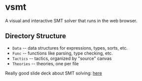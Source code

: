 # vsmt

A visual and interactive SMT solver that runs in the web browser.

## Directory Structure

* `Data` -- data structures for expressions, types, sorts, etc.
* `Func` -- functions like parsing, type checking, etc.
* `Tactics` -- tactics, organized by "source" canvas
* `Theories` -- theories, one per file

Really good slide deck about SMT solving:
[here](https://resources.mpi-inf.mpg.de/departments/rg1/conferences/vtsa17/slides/reynolds-vtsa-part1.pdf)